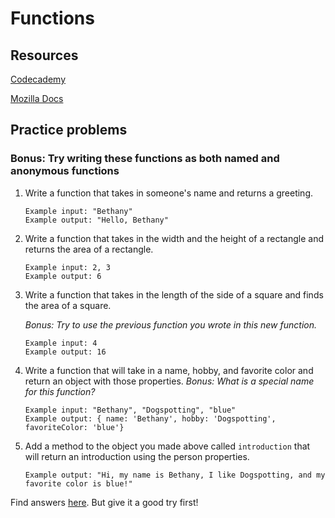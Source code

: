 # Functions

## Resources
[Codecademy](https://www.codecademy.com/learn/introduction-to-javascript/modules/learn-javascript-functions)

[Mozilla Docs](https://developer.mozilla.org/en-US/docs/Web/JavaScript/Guide/Functions)

## Practice problems
### Bonus: Try writing these functions as both named and anonymous functions
1. Write a function that takes in someone's name and returns a greeting.
   ```
   Example input: "Bethany"
   Example output: "Hello, Bethany"
   ```
4. Write a function that takes in the width and the height of a rectangle and returns the area of a rectangle.
   ```
   Example input: 2, 3
   Example output: 6
3. Write a function that takes in the length of the side of a square and finds the area of a square. 

   _Bonus: Try to use the previous function you wrote in this new function._
   ```
   Example input: 4
   Example output: 16
   ```
4. Write a function that will take in a name, hobby, and favorite color and return an object with those properties. _Bonus: What is a special name for this function?_
   ```
   Example input: "Bethany", "Dogspotting", "blue"
   Example output: { name: 'Bethany', hobby: 'Dogspotting', favoriteColor: 'blue'}
   ```
5. Add a method to the object you made above called `introduction` that will return an introduction using the person properties.
   ```
   Example output: "Hi, my name is Bethany, I like Dogspotting, and my favorite color is blue!"
   ```
   
Find answers [here](https://github.com/bethanyj28/r2h-resources/blob/main/functions/answers.md). But give it a good try first!

